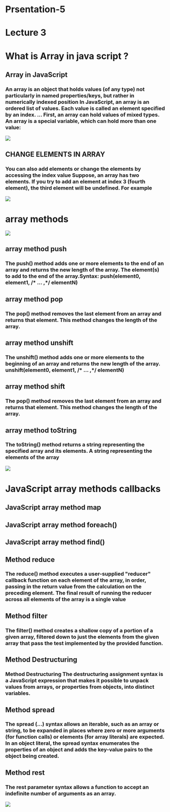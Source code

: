 # Prsentation-5
# Lecture 3
# What is Array in java script ?
## Array in JavaScript
### An array is an object that holds values (of any type) not particularly in named properties/keys, but rather in numerically indexed position In JavaScript, an array is an ordered list of values. Each value is called an element specified by  an index. ... First, an array can hold values of mixed types. An array is a special variable, which can hold more than one value:
![](https://i.ytimg.com/vi/t6phR2qiiDk/maxresdefault.jpg)
## CHANGE ELEMENTS IN ARRAY
### You can also add elements or change the elements by accessing the index value Suppose, an array has two elements. If you try to add an element at index 3 (fourth  element), the third element will be undefined. For example
![](https://th.bing.com/th/id/R.2930e27b662490591d1614a8b1be9490?rik=6BGQOMby8Bdy%2bQ&pid=ImgRaw&r=0)
# array methods
![](https://th.bing.com/th/id/R.03551510e996ce52739bbd23f0c90522?rik=PzsTnEwSU8zUGg&pid=ImgRaw&r=0)
## array method push
### The push() method adds one or more elements to the end of an array and returns the new length of the array. The element(s) to add to the end of the array.Syntax: push(element0, element1, /* … ,*/ elementN)
## array method pop 
### The pop() method removes the last element from an array and returns that element. This method changes the length of the array.

## array method unshift
### The unshift() method adds one or more elements to the beginning of an array and returns the new length of the array. unshift(element0, element1, /* … ,*/ elementN)
## array method shift 
### The pop() method removes the last element from an array and returns that element. This method changes the length of the array. 

## array method toString
### The toString() method returns a string representing the specified array and its elements. A string representing the elements of the array
![](https://preview.redd.it/s8ev4pw1p4a61.jpg?auto=webp&s=d1f9756c55709b0d2b1eb257c013aa3bcaabf8f0)

# JavaScript array methods callbacks
## JavaScript array method map
## JavaScript array method foreach()
## JavaScript array method find()
## Method reduce
### The reduce() method executes a user-supplied "reducer" callback function on each element of the array, in order, passing in the return value from the calculation on the preceding element. The final result of running the reducer across all elements of the array is a single value

## Method filter 
### The filter() method creates a shallow copy of a portion of a given array, filtered down to just the elements from the given array that pass the test implemented by the provided function. 
## Method Destructuring
### Method Destructuring The destructuring assignment syntax is a JavaScript expression that makes it possible to unpack values from arrays, or properties from objects, into distinct  variables.
## Method spread
### The spread (...) syntax allows an iterable, such as an array or string, to be expanded in places where zero or more arguments (for function calls) or elements (for array literals) are expected. In an object literal, the spread syntax enumerates the properties of an object and adds the key-value pairs to the object being created.

## Method rest

### The rest parameter syntax allows a function to accept an indefinite  number of arguments as an array.

![](https://th.bing.com/th/id/OIP.C0oHShfetfs5w1pP4NHkoQHaHa?pid=ImgDet&w=750&h=750&rs=1)
